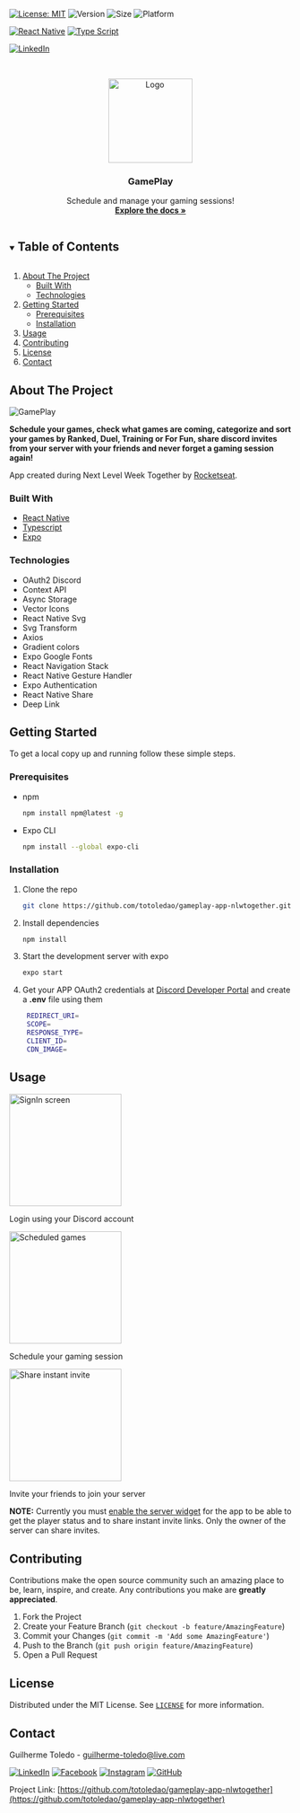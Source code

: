 
<!-- PROJECT SHIELDS -->
<!-- See the bottom of this document for the declaration of the reference variables -->

[![License: MIT][license-shield]][license-url]
![Version](https://img.shields.io/badge/version-1.0.0-6bd4a7)
![Size](https://github-size-badge.herokuapp.com/totoledao/gameplay-app-nlwtogether.svg)
![Platform](https://img.shields.io/badge/platform-Android%20%7C%20iOS-7F00FF)

[![React Native][reactnative-shield]][reactnative-url]
[![Type Script][typescript-shield]][typescript-url]

[![LinkedIn][linkedin-shield]][linkedin-url]


<!-- PROJECT LOGO -->
<br />
<p align="center">
  <a href="https://github.com/totoledao/gameplay-app-nlwtogether">
    <img src="readmeAssets/GamePlay%20Logo.png" alt="Logo" width="150">
  </a>

  <h3 align="center">GamePlay</h3>

  <p align="center">
    Schedule and manage your gaming sessions!
    <br />
    <a href="https://github.com/totoledao/gameplay-app-nlwtogether"><strong>Explore the docs »</strong></a>    
  </p>
</p>



<!-- TABLE OF CONTENTS -->
<details open="open">
  <summary><h2 style="display: inline-block">Table of Contents</h2></summary>
  <ol>
    <li>
      <a href="#about-the-project">About The Project</a>
      <ul>
        <li><a href="#built-with">Built With</a></li>
        <li><a href="#technologies">Technologies</a></li>
      </ul>
    </li>
    <li>
      <a href="#getting-started">Getting Started</a>
      <ul>
        <li><a href="#prerequisites">Prerequisites</a></li>
        <li><a href="#installation">Installation</a></li>
      </ul>
    </li>    
    <li><a href="#usage">Usage</a></li>
    <li><a href="#contributing">Contributing</a></li>
    <li><a href="#license">License</a></li>
    <li><a href="#contact">Contact</a></li>    
  </ol>
</details>



<!-- ABOUT THE PROJECT -->
## About The Project

![GamePlay](./readmeAssets/GamePlay%20Hero.jpg)

**Schedule your games, check what games are coming, categorize and sort your games by Ranked, Duel, Training or For Fun, share discord invites from your server with your friends and never forget a gaming session again!**

App created during Next Level Week Together by [Rocketseat](https://rocketseat.com.br/).

### Built With

* [React Native](https://reactnative.dev/)
* [Typescript](https://www.typescriptlang.org/)
* [Expo](https://expo.io/)

### Technologies
* OAuth2 Discord
* Context API
* Async Storage
* Vector Icons
* React Native Svg
* Svg Transform
* Axios
* Gradient colors
* Expo Google Fonts
* React Navigation Stack
* React Native Gesture Handler
* Expo Authentication
* React Native Share
* Deep Link

<!-- GETTING STARTED -->
## Getting Started

To get a local copy up and running follow these simple steps.

### Prerequisites

* npm
  ```sh
  npm install npm@latest -g
  ```
* Expo CLI
  ```sh
  npm install --global expo-cli
  ```

### Installation

1. Clone the repo
   ```sh
   git clone https://github.com/totoledao/gameplay-app-nlwtogether.git
   ```
2. Install dependencies
   ```sh
   npm install
   ```
3. Start the development server with expo
   ```sh
   expo start
   ```
4. Get your APP OAuth2 credentials at [Discord Developer Portal](https://discord.com/developers/applications) and create a **.env** file using them
   ```sh
    REDIRECT_URI=
    SCOPE=
    RESPONSE_TYPE=
    CLIENT_ID=
    CDN_IMAGE=
   ```

<!-- USAGE EXAMPLES -->
## Usage

<img src="readmeAssets/signIn.png" alt="SignIn screen" width="200">

Login using your Discord account

<img src="readmeAssets/show%20all.png" alt="Scheduled games" width="200">

Schedule your gaming session

<img src="readmeAssets/share.gif" alt="Share instant invite" width="200">

Invite your friends to join your server

**NOTE:** Currently you must [enable the server widget](https://dev.fandom.com/wiki/DiscordIntegrator/instructions) for the app to be able to get the player status and to share instant invite links. Only the owner of the server can share invites.

<!-- CONTRIBUTING -->
## Contributing

Contributions make the open source community such an amazing place to be, learn, inspire, and create. Any contributions you make are **greatly appreciated**.

1. Fork the Project
2. Create your Feature Branch (`git checkout -b feature/AmazingFeature`)
3. Commit your Changes (`git commit -m 'Add some AmazingFeature'`)
4. Push to the Branch (`git push origin feature/AmazingFeature`)
5. Open a Pull Request



<!-- LICENSE -->
## License

Distributed under the MIT License. See [`LICENSE`][license-url] for more information.



<!-- CONTACT -->
## Contact

Guilherme Toledo - guilherme-toledo@live.com

[![LinkedIn](https://img.shields.io/badge/LinkedIn-0077B5?style=for-the-badge&logo=linkedin&logoColor=white)](https://www.linkedin.com/in/guilhermemtoledo/)
[![Facebook](https://img.shields.io/badge/Facebook-1877F2?style=for-the-badge&logo=facebook&logoColor=white)](https://www.facebook.com/totoledao)
[![Instagram](https://img.shields.io/badge/Instagram-E4405F?style=for-the-badge&logo=instagram&logoColor=white)](https://www.instagram.com/totoledao)
[![GitHub](https://img.shields.io/badge/GitHub-100000?style=for-the-badge&logo=github&logoColor=whit)](https://www.github.com/totoledao)


Project Link: [https://github.com/totoledao/gameplay-app-nlwtogether](https://github.com/totoledao/gameplay-app-nlwtogether)

<!-- MARKDOWN LINKS & IMAGES -->
<!-- https://www.markdownguide.org/basic-syntax/#reference-style-links -->

[license-shield]: https://img.shields.io/badge/License-MIT-blue.svg
[license-url]: https://github.com/totoledao/gameplay-app-nlwtogether/blob/main/MIT-LICENSE.txt
[linkedin-shield]: https://img.shields.io/badge/-LinkedIn-black.svg?style=for-the-badge&logo=linkedin&colorB=0e76a8
[linkedin-url]: http://www.linkedin.com/in/guilhermemtoledo
[reactnative-shield]:https://img.shields.io/badge/React_Native-20232A?style=for-the-badge&logo=react&logoColor=61DAFB
[reactnative-url]: https://reactnative.dev/
[typescript-shield]:https://img.shields.io/badge/TypeScript-007ACC?style=for-the-badge&logo=typescript&logoColor=white
[typescript-url]: https://www.typescriptlang.org/